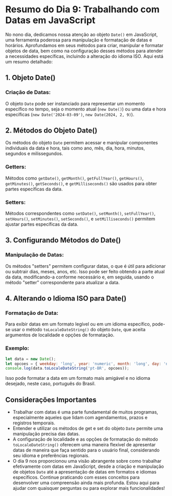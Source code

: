 # Resumo do Dia 9: Trabalhando com Datas em JavaScript

No nono dia, dedicamos nossa atenção ao objeto `Date()` em JavaScript, uma ferramenta poderosa para manipulação e formatação de datas e horários. Aprofundamos em seus métodos para criar, manipular e formatar objetos de data, bem como na configuração desses métodos para atender a necessidades específicas, incluindo a alteração do idioma ISO. Aqui está um resumo detalhado:

## 1. Objeto Date()
### Criação de Datas:
O objeto `Date` pode ser instanciado para representar um momento específico no tempo, seja o momento atual (`new Date()`) ou uma data e hora específicas (`new Date('2024-03-09')`, `new Date(2024, 2, 9)`).

## 2. Métodos do Objeto Date()
Os métodos do objeto `Date` permitem acessar e manipular componentes individuais da data e hora, tais como ano, mês, dia, hora, minutos, segundos e milissegundos.

### Getters:
Métodos como `getDate()`, `getMonth()`, `getFullYear()`, `getHours()`, `getMinutes()`, `getSeconds()`, e `getMilliseconds()` são usados para obter partes específicas da data.

### Setters:
Métodos correspondentes como `setDate()`, `setMonth()`, `setFullYear()`, `setHours()`, `setMinutes()`, `setSeconds()`, e `setMilliseconds()` permitem ajustar partes específicas da data.

## 3. Configurando Métodos do Date()
### Manipulação de Datas:
Os métodos "setters" permitem configurar datas, o que é útil para adicionar ou subtrair dias, meses, anos, etc. Isso pode ser feito obtendo a parte atual da data, modificando-a conforme necessário e, em seguida, usando o método "setter" correspondente para atualizar a data.

## 4. Alterando o Idioma ISO para Date()
### Formatação de Data:
Para exibir datas em um formato legível ou em um idioma específico, pode-se usar o método `toLocaleDateString()` do objeto `Date`, que aceita argumentos de localidade e opções de formatação.

### Exemplo:

```javascript
let data = new Date();
let opcoes = { weekday: 'long', year: 'numeric', month: 'long', day: 'numeric' };
console.log(data.toLocaleDateString('pt-BR', opcoes));
```

Isso pode formatar a data em um formato mais amigável e no idioma desejado, neste caso, português do Brasil.

## Considerações Importantes

- Trabalhar com datas é uma parte fundamental de muitos programas, especialmente aqueles que lidam com agendamentos, prazos e registros temporais.
- Entender e utilizar os métodos de get e set do objeto `Date` permite uma manipulação precisa das datas.
- A configuração de localidade e as opções de formatação do método `toLocaleDateString()` oferecem uma maneira flexível de apresentar datas de maneira que faça sentido para o usuário final, considerando seu idioma e preferências regionais.
- O dia 9 nos proporcionou uma visão abrangente sobre como trabalhar efetivamente com datas em JavaScript, desde a criação e manipulação de objetos `Date` até a apresentação de datas em formatos e idiomas específicos. Continue praticando com esses conceitos para desenvolver uma compreensão ainda mais profunda. Estou aqui para ajudar com quaisquer perguntas ou para explorar mais funcionalidades!
